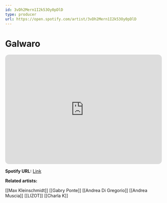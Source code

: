 ```yaml
---
id: 3vDh2Mern1I2k53Oy0pDlD
type: producer
url: https://open.spotify.com/artist/3vDh2Mern1I2k53Oy0pDlD
---
```

# Galwaro

<iframe style="border-radius:12px" src="https://open.spotify.com/embed/artist/3vDh2Mern1I2k53Oy0pDlD" width="100%" height="352" frameBorder="0" allowfullscreen="" allow="autoplay; clipboard-write; encrypted-media; fullscreen; picture-in-picture" loading="lazy"></iframe>

**Spotify URL:** [Link](https://open.spotify.com/artist/3vDh2Mern1I2k53Oy0pDlD)

**Related artists:**

[[Max Kleinschmidt]]
[[Gabry Ponte]]
[[Andrea Di Gregorio]]
[[Andrea Muscia]]
[[LIZOT]]
[[Charla K]]
